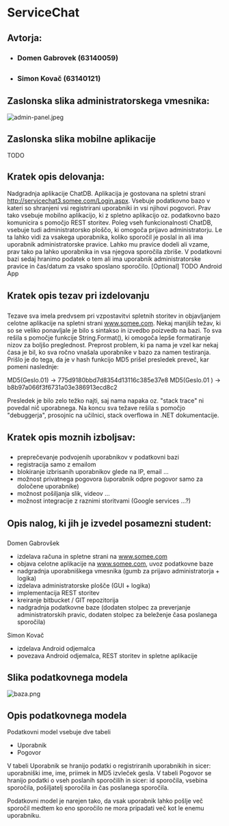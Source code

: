 # ServiceChat #
## Avtorja: ##
* ### Domen Gabrovek (63140059) ###
* ### Simon Kovač (63140121) ###

## Zaslonska slika administratorskega vmesnika: ##
![admin-panel.jpeg](https://bitbucket.org/repo/ExydLG/images/3714767854-admin-panel.jpeg)

## Zaslonska slika mobilne aplikacije ##
TODO

## Kratek opis delovanja: ##

Nadgradnja aplikacije ChatDB. Aplikacija je gostovana na spletni strani http://servicechat3.somee.com/Login.aspx. Vsebuje podatkovno bazo v kateri so shranjeni vsi registrirani uporabniki in vsi njihovi pogovori. Prav tako vsebuje mobilno aplikacijo, ki z spletno aplikacijo oz. podatkovno bazo komunicira s pomočjo REST storitev. Poleg vseh funkcionalnosti ChatDB, vsebuje tudi administratorsko ploščo, ki omogoča prijavo administratorju. Le ta lahko vidi za vsakega uporabnika, koliko sporočil je poslal in ali ima uporabnik administratorske pravice. Lahko mu pravice dodeli ali vzame, prav tako pa lahko uporabnika in vsa njegova sporočila zbriše. V podatkovni bazi sedaj hranimo podatek o tem ali ima uporabnik administratorske pravice in čas/datum za vsako sposlano sporočilo. 
[Optional] TODO Android App

## Kratek opis tezav pri izdelovanju ##

Tezave sva imela predvsem pri vzpostavitvi spletnih storitev in objavljanjem celotne aplikacije na spletni strani www.somee.com. Nekaj manjših težav, ki so se veliko ponavljale je bilo s sintakso in izvedbo poizvedb na bazi. To sva rešila s pomočje funkcije String.Format(), ki omogoča lepše formatiranje nizov za boljšo preglednost. Preprost problem, ki pa nama je vzel kar nekaj časa je bil, ko sva ročno vnašala uporabnike v bazo za namen testiranja. Prišlo je do tega, da je v hash funkcijo MD5 prišel presledek preveč, kar pomeni naslednje:

MD5(Geslo.01)  -> 775d9180bbd7d8354d13116c385e37e8
MD5(Geslo.01 ) -> b8b97a066f3f6731a03e386913ecd8c2

Presledek je bilo zelo težko najti, saj nama napaka oz. "stack trace" ni povedal nič uporabnega. Na koncu sva težave rešila s pomočjo "debuggerja", prosojnic na učilnici, stack overflowa in .NET dokumentacije. 

## Kratek opis moznih izboljsav: ##

- preprečevanje podvojenih uporabnikov v podatkovni bazi
- registracija samo z emailom
- blokiranje izbrisanih uporabnikov glede na IP, email ...
- možnost privatnega pogovora (uporabnik odpre pogovor samo za določene uporabnike)
- možnost pošiljanja slik, videov ... 
- možnost integracije z raznimi storitvami (Google services ...?)

## Opis nalog, ki jih je izvedel posamezni student: ##

Domen Gabrovšek
* izdelava računa in spletne strani na www.somee.com
* objava celotne aplikacije na www.somee.com, uvoz podatkovne baze
* nadgradnja uporabniškega vmesnika (gumb za prijavo administratorja + logika)
* izdelava administratorske plošče (GUI + logika)
* implementacija REST storitev
* kreiranje bitbucket / GIT repozitorija
* nadgradnja podatkovne baze (dodaten stolpec za preverjanje administratorskih pravic, dodaten stolpec za beleženje časa poslanega sporočila)

Simon Kovač
* izdelava Android odjemalca
* povezava Android odjemalca, REST storitev in spletne aplikacije

## Slika podatkovnega modela ##
![baza.png](https://bitbucket.org/repo/ExydLG/images/1394966401-baza.png)

## Opis podatkovnega modela ##

Podatkovni model vsebuje dve tabeli
- Uporabnik
- Pogovor

V tabeli Uporabnik se hranijo podatki o registriranih uporabnikih in sicer: uporabniški ime, ime, priimek in MD5 izvleček gesla. 
V tabeli Pogovor se hranijo podatki o vseh poslanih sporočilih in sicer: id sporočila, vsebina sporočila, pošiljatelj sporočila in čas poslanega sporočila.

Podatkovni model je narejen tako, da vsak uporabnik lahko pošlje več sporočil medtem ko eno sporočilo ne mora pripadati več kot le enemu uporabniku.